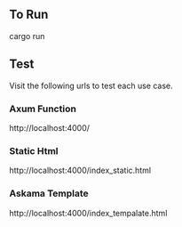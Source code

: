 ## To Run

cargo run

## Test

Visit the following urls to test each use case.

### Axum Function

http://localhost:4000/

### Static Html

http://localhost:4000/index_static.html

### Askama Template

http://localhost:4000/index_tempalate.html
